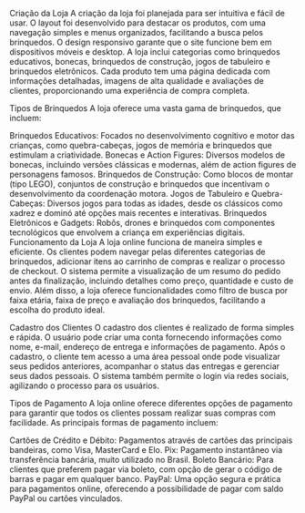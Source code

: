 Criação da Loja
A criação da loja foi planejada para ser intuitiva e fácil de usar. O layout foi desenvolvido para destacar os produtos, com uma navegação simples e menus organizados, facilitando a busca pelos brinquedos. O design responsivo garante que o site funcione bem em dispositivos móveis e desktop. A loja inclui categorias como brinquedos educativos, bonecas, brinquedos de construção, jogos de tabuleiro e brinquedos eletrônicos. Cada produto tem uma página dedicada com informações detalhadas, imagens de alta qualidade e avaliações de clientes, proporcionando uma experiência de compra completa.

Tipos de Brinquedos
A loja oferece uma vasta gama de brinquedos, que incluem:

Brinquedos Educativos: Focados no desenvolvimento cognitivo e motor das crianças, como quebra-cabeças, jogos de memória e brinquedos que estimulam a criatividade.
Bonecas e Action Figures: Diversos modelos de bonecas, incluindo versões clássicas e modernas, além de action figures de personagens famosos.
Brinquedos de Construção: Como blocos de montar (tipo LEGO), conjuntos de construção e brinquedos que incentivam o desenvolvimento da coordenação motora.
Jogos de Tabuleiro e Quebra-Cabeças: Diversos jogos para todas as idades, desde os clássicos como xadrez e dominó até opções mais recentes e interativas.
Brinquedos Eletrônicos e Gadgets: Robôs, drones e brinquedos com componentes tecnológicos que envolvem a criança em experiências digitais.
Funcionamento da Loja
A loja online funciona de maneira simples e eficiente. Os clientes podem navegar pelas diferentes categorias de brinquedos, adicionar itens ao carrinho de compras e realizar o processo de checkout. O sistema permite a visualização de um resumo do pedido antes da finalização, incluindo detalhes como preço, quantidade e custo de envio. Além disso, a loja oferece funcionalidades como filtro de busca por faixa etária, faixa de preço e avaliação dos brinquedos, facilitando a escolha do produto ideal.

Cadastro dos Clientes
O cadastro dos clientes é realizado de forma simples e rápida. O usuário pode criar uma conta fornecendo informações como nome, e-mail, endereço de entrega e informações de pagamento. Após o cadastro, o cliente tem acesso a uma área pessoal onde pode visualizar seus pedidos anteriores, acompanhar o status das entregas e gerenciar seus dados pessoais. O sistema também permite o login via redes sociais, agilizando o processo para os usuários.

Tipos de Pagamento
A loja online oferece diferentes opções de pagamento para garantir que todos os clientes possam realizar suas compras com facilidade. As principais formas de pagamento incluem:

Cartões de Crédito e Débito: Pagamentos através de cartões das principais bandeiras, como Visa, MasterCard e Elo.
Pix: Pagamento instantâneo via transferência bancária, muito utilizado no Brasil.
Boleto Bancário: Para clientes que preferem pagar via boleto, com opção de gerar o código de barras e pagar em qualquer banco.
PayPal: Uma opção segura e prática para pagamentos online, oferecendo a possibilidade de pagar com saldo PayPal ou cartões vinculados.

